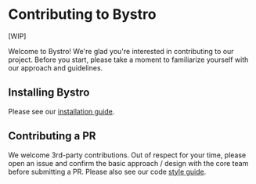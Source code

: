 # Contributing to Bystro

[WIP]

Welcome to Bystro! We're glad you're interested in contributing to our project. Before you start,
please take a moment to familiarize yourself with our approach and guidelines.

## Installing Bystro
Please see our [installation guide](INSTALL.md).

## Contributing a PR
We welcome 3rd-party contributions.  Out of respect for your time, please open an issue and confirm
the basic approach / design with the core team before submitting a PR.  Please also see our code
[style guide](docs/style_guide.md).
